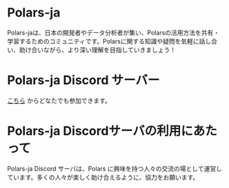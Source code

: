 # Polars-ja
Polars-jaは、日本の開発者やデータ分析者が集い、Polarsの活用方法を共有・学習するためのコミュニティです。Polarsに関する知識や疑問を気軽に話し合い、助け合いながら、より深い理解を目指していきましょう！

# Polars-ja Discord サーバー
[こちら](https://discord.gg/GG5zG9Rs8b) からどなたでも参加できます。

# Polars-ja Discordサーバの利用にあたって
Polars-ja Discord サーバは、Polars に興味を持つ人々の交流の場として運営しています。多くの人々が楽しく助け合えるように、協力をお願います。
